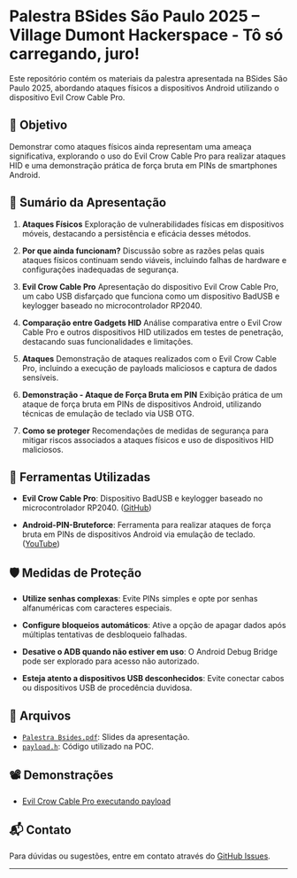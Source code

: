 # Palestra BSides São Paulo 2025 – Village Dumont Hackerspace - Tô só carregando, juro!

Este repositório contém os materiais da palestra apresentada na BSides São Paulo 2025, abordando ataques físicos a dispositivos Android utilizando o dispositivo Evil Crow Cable Pro.

## 🎯 Objetivo

Demonstrar como ataques físicos ainda representam uma ameaça significativa, explorando o uso do Evil Crow Cable Pro para realizar ataques HID e uma demonstração prática de força bruta em PINs de smartphones Android.

## 📄 Sumário da Apresentação

1. **Ataques Físicos**
   Exploração de vulnerabilidades físicas em dispositivos móveis, destacando a persistência e eficácia desses métodos.

2. **Por que ainda funcionam?**
   Discussão sobre as razões pelas quais ataques físicos continuam sendo viáveis, incluindo falhas de hardware e configurações inadequadas de segurança.

3. **Evil Crow Cable Pro**
   Apresentação do dispositivo Evil Crow Cable Pro, um cabo USB disfarçado que funciona como um dispositivo BadUSB e keylogger baseado no microcontrolador RP2040.

4. **Comparação entre Gadgets HID**
   Análise comparativa entre o Evil Crow Cable Pro e outros dispositivos HID utilizados em testes de penetração, destacando suas funcionalidades e limitações.

5. **Ataques**
   Demonstração de ataques realizados com o Evil Crow Cable Pro, incluindo a execução de payloads maliciosos e captura de dados sensíveis.

6. **Demonstração - Ataque de Força Bruta em PIN**
   Exibição prática de um ataque de força bruta em PINs de dispositivos Android, utilizando técnicas de emulação de teclado via USB OTG.

7. **Como se proteger**
   Recomendações de medidas de segurança para mitigar riscos associados a ataques físicos e uso de dispositivos HID maliciosos.

## 🔧 Ferramentas Utilizadas

* **Evil Crow Cable Pro**: Dispositivo BadUSB e keylogger baseado no microcontrolador RP2040. ([GitHub][1])

* **Android-PIN-Bruteforce**: Ferramenta para realizar ataques de força bruta em PINs de dispositivos Android via emulação de teclado. ([YouTube][2])

## 🛡️ Medidas de Proteção

* **Utilize senhas complexas**: Evite PINs simples e opte por senhas alfanuméricas com caracteres especiais.

* **Configure bloqueios automáticos**: Ative a opção de apagar dados após múltiplas tentativas de desbloqueio falhadas.

* **Desative o ADB quando não estiver em uso**: O Android Debug Bridge pode ser explorado para acesso não autorizado.

* **Esteja atento a dispositivos USB desconhecidos**: Evite conectar cabos ou dispositivos USB de procedência duvidosa.

## 📁 Arquivos

* [`Palestra Bsides.pdf`](https://github.com/Strongreen/bsides-sp-2025-hardware/blob/main/Palestra%20Bsides.pdf): Slides da apresentação.
* [`payload.h`](https://github.com/Strongreen/bsides-sp-2025-hardware/blob/main/payload.h): Código utilizado na POC.

## 📽️ Demonstrações

* [Evil Crow Cable Pro executando payload](https://www.youtube.com/shorts/0iDISv_R3To)

## 📬 Contato

Para dúvidas ou sugestões, entre em contato através do [GitHub Issues](https://github.com/Strongreen/bsides-sp-2025-hardware/issues).

---

[1]: https://github.com/joelsernamoreno/EvilCrowCable-Pro "joelsernamoreno/EvilCrowCable-Pro: Evil Crow Cable Pro device"
[2]: https://www.youtube.com/shorts/0iDISv_R3To



